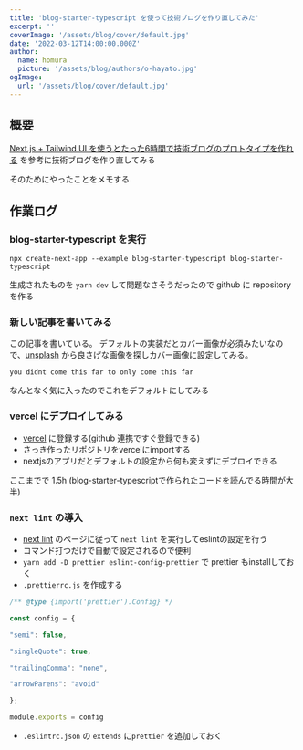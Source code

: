 ```yaml
---
title: 'blog-starter-typescript を使って技術ブログを作り直してみた'
excerpt: ''
coverImage: '/assets/blog/cover/default.jpg'
date: '2022-03-12T14:00:00.000Z'
author:
  name: homura
  picture: '/assets/blog/authors/o-hayato.jpg'
ogImage:
  url: '/assets/blog/cover/default.jpg'
---
```



## 概要

[Next.js + Tailwind UI を使うとたった6時間で技術ブログのプロトタイプを作れる](https://panda-program.com/posts/from-gatsby-to-nextjs) を参考に技術ブログを作り直してみる

そのためにやったことをメモする

## 作業ログ

### blog-starter-typescript を実行

```console
npx create-next-app --example blog-starter-typescript blog-starter-typescript
```

生成されたものを `yarn dev` して問題なさそうだったので github に repository を作る

### 新しい記事を書いてみる

この記事を書いている。
デフォルトの実装だとカバー画像が必須みたいなので、[unsplash](https://unsplash.com/) から良さげな画像を探しカバー画像に設定してみる。

```text
you didnt come this far to only come this far
```

なんとなく気に入ったのでこれをデフォルトにしてみる

### vercel にデプロイしてみる

* [vercel](https://vercel.com/) に登録する(github 連携ですぐ登録できる)
* さっき作ったリポジトリをvercelにimportする
* nextjsのアプリだとデフォルトの設定から何も変えずにデプロイできる

ここまでで 1.5h (blog-starter-typescriptで作られたコードを読んでる時間が大半)

### `next lint` の導入

- [next lint](https://nextjs.org/docs/basic-features/eslint) のページに従って `next lint` を実行してeslintの設定を行う
- コマンド打つだけで自動で設定されるので便利
- `yarn add -D prettier eslint-config-prettier` で prettier もinstallしておく
- `.prettierrc.js` を作成する
```js
/** @type {import('prettier').Config} */

const config = {

"semi": false,

"singleQuote": true,

"trailingComma": "none",

"arrowParens": "avoid"

};

module.exports = config
```
- `.eslintrc.json` の `extends` に`prettier` を追加しておく